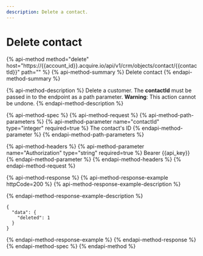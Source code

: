 ```yaml
---
description: Delete a contact.
---
```


# Delete contact

{% api-method method="delete" host="https://{{account\_id}}.acquire.io/api/v1/crm/objects/contact/{{contactId}}" path="" %}
{% api-method-summary %}
Delete contact
{% endapi-method-summary %}

{% api-method-description %}
Delete a customer. The **contactId** must be passed in to the endpoint as a path parameter. **Warning**: This action cannot be undone.
{% endapi-method-description %}

{% api-method-spec %}
{% api-method-request %}
{% api-method-path-parameters %}
{% api-method-parameter name="contactId" type="integer" required=true %}
The contact's ID
{% endapi-method-parameter %}
{% endapi-method-path-parameters %}

{% api-method-headers %}
{% api-method-parameter name="Authorization" type="string" required=true %}
Bearer {{api\_key}}
{% endapi-method-parameter %}
{% endapi-method-headers %}
{% endapi-method-request %}

{% api-method-response %}
{% api-method-response-example httpCode=200 %}
{% api-method-response-example-description %}

{% endapi-method-response-example-description %}

```
{
  "data": {
    "deleted": 1
  }
}
```
{% endapi-method-response-example %}
{% endapi-method-response %}
{% endapi-method-spec %}
{% endapi-method %}




